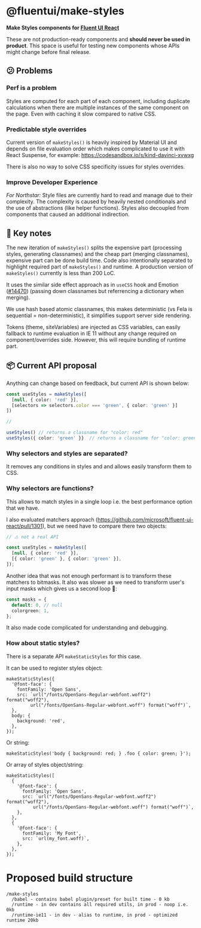 # @fluentui/make-styles

**Make Styles components for [Fluent UI React](https://developer.microsoft.com/en-us/fluentui)**

These are not production-ready components and **should never be used in product**. This space is useful for testing new components whose APIs might change before final release.

## 😕 Problems

### Perf is a problem

Styles are computed for each part of each component, including duplicate calculations when there are multiple instances of the same component on the page. Even with caching it slow compared to native CSS.

### Predictable style overrides

Current version of `makeStyles()` is heavily inspired by Material UI and depends on file evaluation order which makes complicated to use it with React Suspense, for example: https://codesandbox.io/s/kind-davinci-xvwxg

There is also no way to solve CSS specificity issues for styles overrides.

### Improve Developer Experience

_For Northstar:_ Style files are currently hard to read and manage due to their complexity. The complexity is caused by heavily nested conditionals and the use of abstractions (like helper functions). Styles also decoupled from components that caused an additional indirection.

## 📜 Key notes

The new iteration of `makeStyles()` splits the expensive part (processing styles, generating classnames) and the cheap part (merging classnames), expensive part can be done build time. Code also intentionally separated to highlight required part of `makeStyles()` and runtime. A production version of `makeStyles()` currently is less than 200 LoC.

It uses the similar side effect approach as in `useCSS` hook and Emotion ([#14470](https://github.com/microsoft/fluentui/pull/14470)) (passing down classnames but referrencing a dictionary when merging).

We use hash based atomic classnames, this makes deterministic (vs Fela is sequential = non-deterministic), it simplifies support server side rendering.

Tokens (theme, siteVariables) are injected as CSS variables, can easily fallback to runtime evaluation in IE 11 without any change required on component/overrides side. However, this will require bundling of runtime part.

## 📦 Current API proposal

Anything can change based on feedback, but current API is shown below:

```ts
const useStyles = makeStyles([
  [null, { color: 'red' }],
  [selectors => selectors.color === 'green', { color: 'green' }]
])

//

useStyles() // returns a classname for "color: red"
useStyles({ color: 'green' }}  // returns a classname for "color: green"
```

### Why selectors and styles are separated?

It removes any conditions in styles and and allows easily transform them to CSS.

### Why selectors are functions?

This allows to match styles in a single loop i.e. the best performance option that we have.

I also evaluated matchers approach (https://github.com/microsoft/fluent-ui-react/pull/1301), but we need have to compare there two objects:

```ts
// ⚠️ not a real API

const useStyles = makeStyles([
  [null, { color: 'red' }],
  [{ color: 'green' }, { color: 'green' }],
]);
```

Another idea that was not enough performant is to transform these matchers to bitmasks. It also was slower as we need to transform user's input masks which gives us a second loop 🐌:

```ts
const masks = {
  default: 0, // null
  colorgreen: 1,
};
```

It also made code complicated for understanding and debugging.

### How about static styles?

There is a separate API `makeStaticStyles` for this case.

It can be used to register styles object:

```jsx=
makeStaticStyles({
  '@font-face': {
    fontFamily: 'Open Sans',
    src: `url("/fonts/OpenSans-Regular-webfont.woff2") format("woff2"),
         url("/fonts/OpenSans-Regular-webfont.woff") format("woff")`,
  },
  body: {
    background: 'red',
  },
});
```

Or string:

```jsx=
makeStaticStyles('body { background: red; } .foo { color: green; }');
```

Or array of styles object/string:

```jsx=
makeStaticStyles([
  {
    '@font-face': {
      fontFamily: 'Open Sans',
      src: `url("/fonts/OpenSans-Regular-webfont.woff2") format("woff2"),
          url("/fonts/OpenSans-Regular-webfont.woff") format("woff")`,
    },
  },
  {
    '@font-face': {
      fontFamily: 'My Font',
      src: `url(my_font.woff)`,
    },
  },
});
```

# Proposed build structure

```
/make-styles
  /babel - contains babel plugin/preset for built time - 0 kb
  /runtime - in dev contains all required utils, in prod - noop i.e. 0kb
  /runtime-ie11 - in dev - alias to runtime, in prod - optimized runtime 20kb
```
